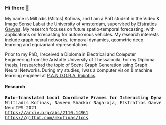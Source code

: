 ### Hi there 👋

My name is Miltiadis (Miltos) Kofinas, and I am a PhD student in the Video & Image Sense Lab at the University of Amsterdam, supervised by [Efstratios Gavves](https://egavves.com/). My research focuses on future spatio-temporal forecasting, with applications on forecasting for autonomous vehicles. My research interests include graph neural networks, temporal dynamics, geometric deep learning and equivariant representations.

Prior to my PhD, I received a Diploma in Electrical and Computer Engineering from the Aristotle University of Thessaloniki. For my Diploma thesis, I researched the topic of Scene Graph Generation using Graph Neural Networks. During my studies, I was a computer vision & machine learning engineer at [P.A.N.D.O.R.A. Robotics](https://pandora.ee.auth.gr/pandora-robotics/).

#### Research

<pre>
<b>Roto-translated Local Coordinate Frames for Interacting Dynamical Systems</b>
Miltiadis Kofinas, Naveen Shankar Nagaraja, Efstratios Gavves
NeurIPS 2021
<a href="https://arxiv.org/abs/2110.14961">https://arxiv.org/abs/2110.14961</href>
<a href="https://github.com/mkofinas/locs">https://github.com/mkofinas/locs</href>
</pre>

<!--
**mkofinas/mkofinas** is a ✨ _special_ ✨ repository because its `README.md` (this file) appears on your GitHub profile.

Here are some ideas to get you started:

- 🔭 I’m currently working on ...
- 🌱 I’m currently learning ...
- 👯 I’m looking to collaborate on ...
- 🤔 I’m looking for help with ...
- 💬 Ask me about ...
- 📫 How to reach me: ...
- 😄 Pronouns: ...
- ⚡ Fun fact: ...
-->
